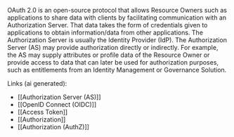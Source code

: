 OAuth 2.0 is an open-source protocol that allows Resource Owners such as applications to share data with clients by facilitating communication with an Authorization Server. That data takes the form of credentials given to applications to obtain information/data from other applications. The Authorization Server is usually the Identity Provider (IdP). The Authorization Server (AS) may provide authorization directly or indirectly. For example, the AS may supply attributes or profile data of the Resource Owner or provide access to data that can later be used for authorization purposes, such as entitlements from an Identity Management or Governance Solution.

Links (ai generated):
 - [[Authorization Server (AS)]]
 - [[OpenID Connect (OIDC)]]
 - [[Access Token]]
 - [[Authorization]]
 - [[Authorization (AuthZ)]]
